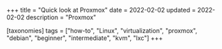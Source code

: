 +++
title = "Quick look at Proxmox"
date = 2022-02-02
updated = 2022-02-02
description = "Proxmox"

[taxonomies]
tags = ["how-to", "Linux", "virtualization", "proxmox", "debian", "beginner", "intermediate", "kvm", "lxc"]
+++

